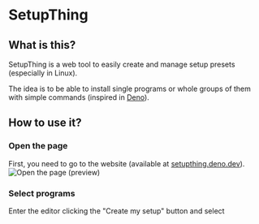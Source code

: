 # SetupThing
## What is this?
SetupThing is a web tool to easily create and manage setup presets (especially in Linux).

The idea is to be able to install single programs or whole groups of them with simple commands (inspired in [Deno](https://docs.deno.com/runtime/getting_started/installation/)).

## How to use it?
### Open the page
First, you need to go to the website (available at [setupthing.deno.dev](https://setupthing.deno.dev/)).
![Open the page (preview)](https://github.com/user-attachments/assets/261e98a6-74ce-4f10-8f98-76f547a9bea0)


### Select programs
Enter the editor clicking the "Create my setup" button and select
